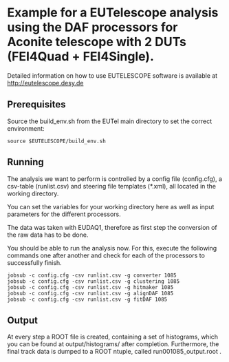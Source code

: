 # Example for a EUTelescope analysis using the DAF processors for Aconite telescope with 2 DUTs (FEI4Quad + FEI4Single).

Detailed information on how to use EUTELESCOPE software is available at http://eutelescope.desy.de

## Prerequisites

Source the build_env.sh from the EUTel main directory to set the correct environment:

`source $EUTELESCOPE/build_env.sh`

## Running

The analysis we want to perform is controlled by a config file (config.cfg), a csv-table (runlist.csv) and steering file templates (*.xml), all located in the working directory.

You can set the variables for your working directory here as well as input parameters for the different processors.

The data was taken with EUDAQ1, therefore as first step the conversion of the raw data has to be done.


You should be able to run the analysis now. For this, execute the following commands one after another and check for each of the processors to successfully finish.

```
jobsub -c config.cfg -csv runlist.csv -g converter 1085
jobsub -c config.cfg -csv runlist.csv -g clustering 1085
jobsub -c config.cfg -csv runlist.csv -g hitmaker 1085
jobsub -c config.cfg -csv runlist.csv -g alignDAF 1085
jobsub -c config.cfg -csv runlist.csv -g fitDAF 1085
```

## Output

At every step a ROOT file is created, containing a set of histograms, which you can be found at output/histograms/ after completion. Furthermore, the final track data is dumped to a ROOT
ntuple, called run001085_output.root .
